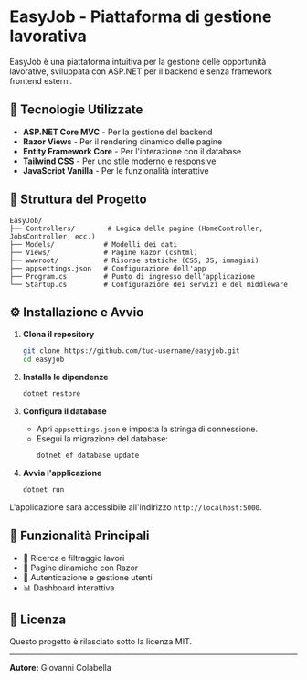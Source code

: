 # EasyJob - Piattaforma di gestione lavorativa

EasyJob è una piattaforma intuitiva per la gestione delle opportunità lavorative, sviluppata con ASP.NET per il backend e senza framework frontend esterni.

## 🚀 Tecnologie Utilizzate
- **ASP.NET Core MVC** - Per la gestione del backend
- **Razor Views** - Per il rendering dinamico delle pagine
- **Entity Framework Core** - Per l'interazione con il database
- **Tailwind CSS** - Per uno stile moderno e responsive
- **JavaScript Vanilla** - Per le funzionalità interattive

## 📂 Struttura del Progetto
```
EasyJob/
├── Controllers/        # Logica delle pagine (HomeController, JobsController, ecc.)
├── Models/            # Modelli dei dati
├── Views/             # Pagine Razor (cshtml)
├── wwwroot/           # Risorse statiche (CSS, JS, immagini)
├── appsettings.json   # Configurazione dell'app
├── Program.cs         # Punto di ingresso dell'applicazione
└── Startup.cs         # Configurazione dei servizi e del middleware
```

## ⚙️ Installazione e Avvio
1. **Clona il repository**
   ```sh
   git clone https://github.com/tuo-username/easyjob.git
   cd easyjob
   ```

2. **Installa le dipendenze**
   ```sh
   dotnet restore
   ```

3. **Configura il database**
   - Apri `appsettings.json` e imposta la stringa di connessione.
   - Esegui la migrazione del database:
     ```sh
     dotnet ef database update
     ```

4. **Avvia l'applicazione**
   ```sh
   dotnet run
   ```

L'applicazione sarà accessibile all'indirizzo `http://localhost:5000`.

## 📌 Funzionalità Principali
- 🔎 Ricerca e filtraggio lavori
- 📄 Pagine dinamiche con Razor
- 🔐 Autenticazione e gestione utenti
- 📊 Dashboard interattiva

## 📜 Licenza
Questo progetto è rilasciato sotto la licenza MIT.

---
**Autore:** Giovanni Colabella

